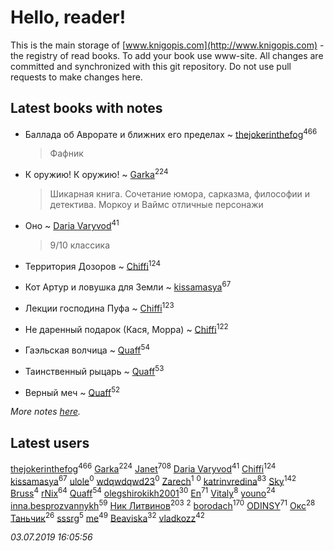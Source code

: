 # Hello, reader!
This is the main storage of [www.knigopis.com](http://www.knigopis.com) - the registry of read books.
To add your book use www-site. All changes are committed and synchronized with this git repository.
Do not use pull requests to make changes here.


## Latest books with notes
* Баллада об Аврорате и ближних его пределах ~ [thejokerinthefog](users/317/317244423-vkontakte)<sup>466</sup>
    > Фафник

* К оружию! К оружию! ~ [Garka](users/115/115753719718250012620-google)<sup>224</sup>
    > Шикарная книга. Сочетание юмора, сарказма, философии и детектива. Моркоу и Ваймс отличные персонажи

* Оно ~ [Daria Varyvod](users/829/829893410524253-facebook)<sup>41</sup>
    > 9/10 классика

* Территория Дозоров ~ [Chiffi](users/105/105831994080785626680-google)<sup>124</sup>

* Кот Артур и ловушка для Земли ~ [kissamasya](users/684/68439978-vkontakte)<sup>67</sup>

* Лекции господина Пуфа ~ [Chiffi](users/105/105831994080785626680-google)<sup>123</sup>

* Не даренный подарок (Кася, Морра) ~ [Chiffi](users/105/105831994080785626680-google)<sup>122</sup>

* Гаэльская волчица ~ [Quaff](users/122/12267158-vkontakte)<sup>54</sup>

* Таинственный рыцарь ~ [Quaff](users/122/12267158-vkontakte)<sup>53</sup>

* Верный меч ~ [Quaff](users/122/12267158-vkontakte)<sup>52</sup>


_More notes [here](latest_books_with_notes.md)._


## Latest users
[thejokerinthefog](users/317/317244423-vkontakte)<sup>466</sup> 
[Garka](users/115/115753719718250012620-google)<sup>224</sup> 
[Janet](users/108/108113656204404967440-google)<sup>708</sup> 
[Daria Varyvod](users/829/829893410524253-facebook)<sup>41</sup> 
[Chiffi](users/105/105831994080785626680-google)<sup>124</sup> 
[kissamasya](users/684/68439978-vkontakte)<sup>67</sup> 
[ulole](users/244/244065473-vkontakte)<sup>0</sup> 
[wdqwdqwd23](users/132/13245747-vkontakte)<sup>0</sup> 
[Zarech](users/116/116927503362988481359-google)<sup>1</sup> 
[](users/116/116927503362988481359-googleplus)<sup>0</sup> 
[katrinvredina](users/233/2336755-vkontakte)<sup>83</sup> 
[Sky](users/118/118049897850017649660-google)<sup>142</sup> 
[Bruss](users/178/178551812-vkontakte)<sup>4</sup> 
[rNix](users/227/22742452-yandex)<sup>64</sup> 
[Quaff](users/122/12267158-vkontakte)<sup>54</sup> 
[olegshirokikh2001](users/445/445474364-vkontakte)<sup>30</sup> 
[En](users/333/333646551-vkontakte)<sup>71</sup> 
[Vitaly](users/109/109395490138181998437-google)<sup>8</sup> 
[youno](users/302/302928912-vkontakte)<sup>24</sup> 
[inna.besprozvannykh](users/733/73323849-yandex)<sup>59</sup> 
[Ник Литвинов](users/241/241974816-vkontakte)<sup>203</sup> 
[](users/110/110931306939441771638-google)<sup>2</sup> 
[borodach](users/157/15706320-vkontakte)<sup>170</sup> 
[ODINSY](users/100/100978570902186865324-google)<sup>71</sup> 
[Окс](users/102/102536471289425216982-google)<sup>28</sup> 
[Таньчик](users/209/2096581563762610-facebook)<sup>26</sup> 
[sssrg](users/110/110891893506198620129-google)<sup>5</sup> 
[me](users/381/381417697-yandex)<sup>49</sup> 
[Beaviska](users/102/10202544960024508-facebook)<sup>32</sup> 
[vladkozz](users/572/57239276-vkontakte)<sup>42</sup> 


_03.07.2019 16:05:56_

